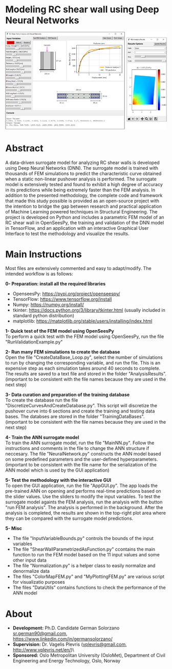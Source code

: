
# Modeling RC shear wall using Deep Neural Networks

![alt text](https://github.com/germansr/RC.ShearWall.DNN.SurrogateModel/blob/main/Images/ImageWall.png) 

# Abstract
A data-driven surrogate model for analyzing RC shear walls is developed using Deep Neural Networks (DNN). The surrogate model is trained with thousands of FEM simulations to predict the characteristic curve obtained when a static non-linear pushover analysis is performed. The surrogate model is extensively tested and found to exhibit a high degree of accuracy in its predictions while being extremely faster than the FEM analysis. In addition to the presented methodology, the complete code and framework that made this study possible is provided as an open-source project with the intention to bridge the gap between research and practical application of Machine Learning powered techniques in Structural Engineering. The project is developed on Python and includes a parametric FEM model of an RC shear wall in OpenSeesPy, the training and validation of the DNN model in TensorFlow, and an application with an interactive Graphical User Interface to test the methodology and visualize the results. 

# Main Instructions 
Most files are extensively commented and easy to adapt/modify. The intended workflow is as follows:

**0- Preparation: install all the required libraries**
- OpenseesPy: https://pypi.org/project/openseespy/
- TensorFlow: https://www.tensorflow.org/install
- Numpy: https://numpy.org/install/
- tkinter: https://docs.python.org/3/library/tkinter.html  (usually included in standard python distribution)
- matplotlib:  https://matplotlib.org/stable/users/installing/index.html

**1- Quick test of the FEM model using OpenSeesPy**\
To perform a quick test with the FEM model using OpenSeesPy, run the file "RunValidationExample.py"

**2- Run many FEM simulations to create the database**\
Open the file "CreateDataBase_Loop.py", select the number of simulations to run by changing the corresponding variable, and run the file. This is an expensive step as each simulation takes around 40 seconds to complete. The results are saved to a text file and stored in the folder "AnalysisResults". (important to be consistent with the file names because they are used in the next step)

**3- Data curation and preparation of the training database**\
To create the database run the file "DiscretizeCurvesAndCreateDatabase.py". This script will discretize the pushover curve into 6 sections and create the training and testing data bases. The databses are stored in the folder "TrainingDataBases". (important to be consistent with the file names because they are used in the next step)

**4- Train the ANN surrogate model**\
To train the ANN surrogate model, run the file "MainNN.py". Follow the instructions and comments in the file to change the ANN structure if neccesary. The file "NeuralNetwork.py" constructs the ANN model based on some predefined parameters and the user-defined hyperparameters. (important to be consistent with the file name for the serialization of the ANN model which is used by the GUI application)

**5- Test the methodology with the interactive GUI**\
To open the GUI application, run the file "AppGUI.py". The app loads the pre-trained ANN on opening and performs real-time predictions based on the slider values. Use the sliders to modify the input variables. To test the surrogate model againts the FEM analysis, run the analysis with the button "run FEM analysis". The analysis is performed in the background. After the analysis is completed, the results are shown in the top-right plot area where they can be compared with the surrogate model predictions. 

**5- Misc**
- The file "InputVariableBounds.py" controls the bounds of the input variables
- The file "ShearWallParametrizedAsFunction.py" ccontains the main function to run the FEM model based on the 11 input values and some other input data
- The file "Normalization.py" is a helper class to easily normalize and denormalize data
- The files "ColorMapFEM.py" and "MyPlottingFEM.py" are various script for visualizatio purposes
- The files "DataUtils" contains functions to check the performance of the ANN model

# About
- **Development:** Ph.D. Candidate German Solorzano\
  sr.german90@gmail.com, https://www.linkedin.com/in/germansolorzano/
- **Supervision:** Dr. Vagelis Plevris (vplevris@gmail.com, http://www.vplevris.net/en/)\
- **Sponsored:**  Oslo Metropolitan University (OsloMet), Department of Civil Engineering and Energy Technology, Oslo, Norway
